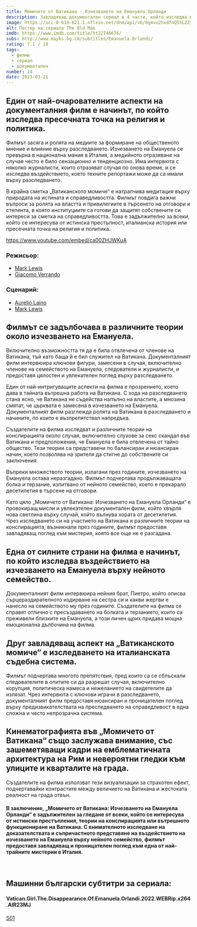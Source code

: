 ```yaml
---
title: Момичето от Ватикана - Изчезването на Емануела Орланди
description: Завладяващ документален сериал в 4 части, който изследва мистериозното изчезване на Емануела Орланди през 1983 година
image: https://occ-0-616-621.1.nflxso.net/dnm/api/v6/6gmvu2hxdfnQ55LZZjyzYR4kzGk/AAAABVZOa5CcfasG3mSnWosYOdGHve2sDq8w8bidnZ39qytANzWBRNOFhuT59ihngGTr24NABYgEhz-XXvsZayfT8p3PBX2RTOy20EAWSzxchpGwaDn6fosREwRoNuGuMymDdU_-.jpg
alt: Постер на сериала The Old Man
imdb: https://www.imdb.com/title/tt22746676/
subs: http://www.mayks.bg.cm/subtitles/Emanuela.Orlandi/
rating: 7.1 / 10
tags:
  - филми
  - сериал
  - документален
number: 14
date: 2023-03-21
---
```


## Един от най-очарователните аспекти на документалния филм е начинът, по който изследва пресечната точка на религия и политика.

Филмът засяга и ролята на медиите за формиране на общественото мнение и влияние върху разследването. Изчезването на Емануела се превърна в национална мания в Италия, а медийното отразяване на случая често е било сензационно и тенденциозно. Има интервюта с няколко журналисти, които отразяват случая по онова време, и се изследва въздействието, което техните репортажи може да са имали върху разследването.

В крайна сметка „Ватиканското момиче“ е натрапчива медитация върху природата на истината и справедливостта. Филмът повдига важни въпроси за ролята на властта и привилегиите в търсенето на отговори и степента, в която институциите са готови да защитят собствените си интереси за сметка на справедливостта. Това е задължително за всеки, който се интересува от истинска престъпност, италианска история или пресечната точка на религия и политика.


https://www.youtube.com/embed/ca00ZHJWKuA

### Режисьор:

-   [Mark Lewis](https://www.imdb.com/name/nm2129029/)
-   [Giacomo Verrando](https://www.imdb.com/name/nm7291457/)

### Сценарий:

-   [Aurelio Laino](https://www.imdb.com/name/nm5032884/)
-   [Mark Lewis](https://www.imdb.com/name/nm2129029/)

<article-image 
  thumb="https://www.wantedinrome.com/i/featured/storage/uploads/2021/06/Emanuela-Orlandi-missing-rome-vatican-italy-since-1983.jpg"
  alt="Disappearance of Emanuela Orlandi"
/></article-image>

## Филмът се задълбочава в различните теории около изчезването на Емануела.
Включително възможността тя да е била отвлечена от членове на Ватикана, тъй като баща й е бил служител на Ватикана. Документалният филм интервюира ключови фигури, замесени в случая, включително членове на семейството на Емануела, следователи и журналисти, и предоставя цялостен и увлекателен поглед върху разследването.

Един от най-интригуващите аспекти на филма е прозрението, което дава в тайната вътрешна работа на Ватикана. С хода на разследването стана ясно, че Ватикана не съдейства напълно на властите, а мнозина смятат, че църквата е замесена в изчезването на Емануела. Документалният филм разглежда ролята на Ватикана в разследването и начините, по които е възпрепятствал напредъка.

Създателите на филма изследват и различните теории на конспирацията около случая, включително слухове за секс скандал във Ватикана и предположения, че Емануела е била отвлечена от тайно общество. Тези теории са представени по балансиран и нюансиран начин, което позволява на зрителя да стигне до собствените си заключения.

Въпреки множеството теории, излагани през годините, изчезването на Емануела остава неразгадано. Филмът подчертава продължаващата болка и терзание, изпитвано от нейното семейство, което е прекарало десетилетия в търсене на отговори.

Като цяло „Момичето от Ватикана: Изчезването на Емануела Орланди“ е провокиращ мисли и увлекателен документален филм, който хвърля нова светлина върху случай, който вълнува хората от десетилетия. Чрез изследването си на участието на Ватикана и различните теории на конспирацията, възникнали през годините, филмът предоставя завладяващ поглед към мистерия, която все още не е разгадана.

## Една от силните страни на филма е начинът, по който изследва въздействието на изчезването на Емануела върху нейното семейство.
Документалният филм интервюира нейния брат, Пиетро, който описва сърцераздирателното издирване на сестра си и какви жертви е нанесло на семейството му през годините. Създателите на филма се справят отлично с пресъздаването на болката и терзанието, които са преживели близките на Емануела, а този личен щрих придава мощна емоционална дълбочина на филма.

## Друг завладяващ аспект на „Ватиканското момиче“ е изследването на италианската съдебна система.
Филмът подчертава многото препятствия, пред които са се сблъскали следователите в опитите си да разрешат случая, включително корупция, политическа намеса и нежеланието на свидетелите да излязат. Чрез интервюта с ключови играчи в разследването, документалният филм предоставя нюансиран и проницателен поглед върху предизвикателствата на преследването на справедливост в една сложна и често непрозрачна система.

## Кинематографията във „Момичето от Ватикана“ също заслужава внимание, със зашеметяващи кадри на емблематичната архитектура на Рим и невероятни гледки към улиците и кварталите на града.
Създателите на филма използват тези визуализации за страхотен ефект, подчертавайки контрастите между величието на Ватикана и жестоката реалност на града отвън.

#### В заключение, „Момичето от Ватикана: Изчезването на Емануела Орланди“ е задължителен за гледане от всеки, който се интересува от истински престъпления, теории на конспирацията или вътрешното функциониране на Ватикана. С внимателното изследване на доказателствата и съпричастното представяне на въздействието на изчезването на Емануела върху нейното семейство, филмът предоставя завладяващ и проницателен поглед към една от най-трайните мистерии в Италия.

<br>

## Машинни български субтитри за сериала:

#### Vatican.Girl.The.Disappearance.Of.Emanuela.Orlandi.2022.WEBRip.x264.AIR23MJ

[S01](http://www.mayks.bg.cm/subtitles/Emanuela.Orlandi/Vatican.Girl.The.Disappearance.Of.Emanuela.Orlandi.2022.WEBRip.x264.AIR23MJ.zip)  
